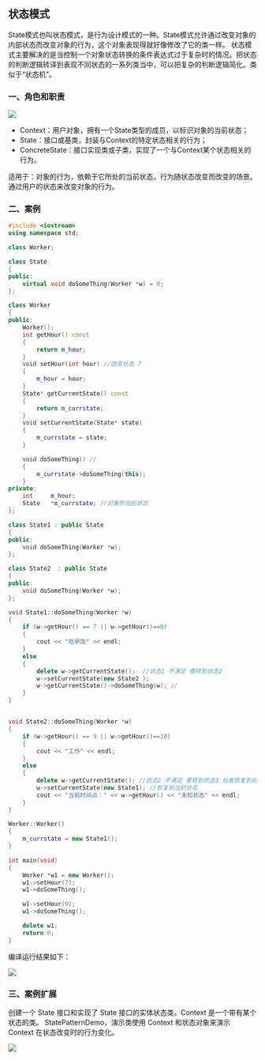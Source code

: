 ## 状态模式 ##

State模式也叫状态模式，是行为设计模式的一种。State模式允许通过改变对象的内部状态而改变对象的行为，这个对象表现得就好像修改了它的类一样。 
状态模式主要解决的是当控制一个对象状态转换的条件表达式过于复杂时的情况。把状态的判断逻辑转译到表现不同状态的一系列类当中，可以把复杂的判断逻辑简化。类似于“状态机”。

### 一、角色和职责 ###

![](https://i.imgur.com/T8vU6SX.png)

- Context：用户对象，拥有一个State类型的成员，以标识对象的当前状态； 
- State：接口或基类，封装与Context的特定状态相关的行为； 
- ConcreteState：接口实现类或子类，实现了一个与Context某个状态相关的行为。 

适用于：对象的行为，依赖于它所处的当前状态。行为随状态改变而改变的场景。通过用户的状态来改变对象的行为。

### 二、案例 ###
```cpp
#include <iostream>
using namespace std;

class Worker;

class State
{
public:
	virtual void doSomeThing(Worker *w) = 0;
};

class Worker
{
public:
	Worker();
	int getHour() const
	{
		return m_hour;
	}
	void setHour(int hour) //改变状态 7 
	{
		m_hour = hour;
	}
	State* getCurrentState() const
	{
		return m_currstate;
	}
	void setCurrentState(State* state)
	{
		m_currstate = state;
	}

	void doSomeThing() //
	{
		m_currstate->doSomeThing(this);
	}
private:
	int		m_hour;
	State	*m_currstate; //对象的当前状态
};

class State1 : public State
{
public:
	void doSomeThing(Worker *w);
};

class State2  : public State
{
public:
	void doSomeThing(Worker *w);
};

void State1::doSomeThing(Worker *w)
{
	if (w->getHour() == 7 || w->getHour()==8)
	{
		cout << "吃早饭" << endl; 
	}
	else
	{ 
		delete w->getCurrentState();  //状态1 不满足 要转到状态2
		w->setCurrentState(new State2 );
		w->getCurrentState()->doSomeThing(w); //
	}
}


void State2::doSomeThing(Worker *w)
{
	if (w->getHour() == 9 || w->getHour()==10)
	{
		cout << "工作" << endl; 
	}
	else
	{
		delete w->getCurrentState(); //状态2 不满足 要转到状态3 后者恢复到初始化状态
		w->setCurrentState(new State1); //恢复到当初状态
		cout << "当前时间点：" << w->getHour() << "未知状态" << endl;
	}
}

Worker::Worker()
{
	m_currstate = new State1();
}

int main(void)
{
	Worker *w1 = new Worker();
	w1->setHour(7);
	w1->doSomeThing();

	w1->setHour(9);
	w1->doSomeThing();

	delete w1;
	return 0;
}
```
编译运行结果如下：

![](https://i.imgur.com/SSrKrrt.png)

### 三、案例扩展 ###

创建一个 State 接口和实现了 State 接口的实体状态类。Context 是一个带有某个状态的类。
StatePatternDemo，演示类使用 Context 和状态对象来演示 Context 在状态改变时的行为变化。

![](https://i.imgur.com/KW2XPMi.png)
